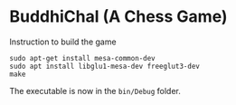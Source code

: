 BuddhiChal (A Chess Game)
==========

Instruction to build the game

```
sudo apt-get install mesa-common-dev
sudo apt install libglu1-mesa-dev freeglut3-dev
make
```

The executable is now in the `bin/Debug` folder.
